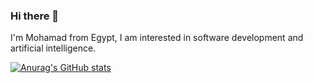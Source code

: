 ### Hi there 👋

I'm Mohamad from Egypt, I am interested in software development and artificial intelligence.

[![Anurag's GitHub stats](https://github-readme-stats.vercel.app/api?username=MGSerag)](https://github.com/MGSerag/github-readme-stats)
